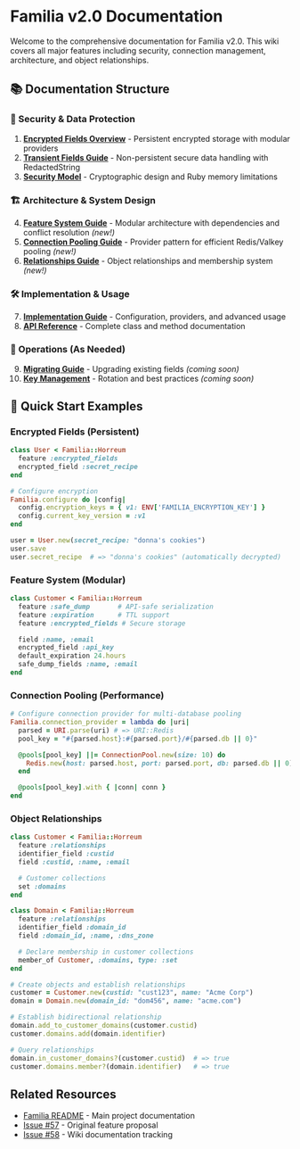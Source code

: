 # Familia v2.0 Documentation

Welcome to the comprehensive documentation for Familia v2.0. This wiki covers all major features including security, connection management, architecture, and object relationships.

## 📚 Documentation Structure

### 🔐 Security & Data Protection

1. **[Encrypted Fields Overview](Encrypted-Fields-Overview.md)** - Persistent encrypted storage with modular providers
2. **[Transient Fields Guide](Transient-Fields-Guide.md)** - Non-persistent secure data handling with RedactedString
3. **[Security Model](Security-Model.md)** - Cryptographic design and Ruby memory limitations

### 🏗️ Architecture & System Design

4. **[Feature System Guide](Feature-System-Guide.md)** - Modular architecture with dependencies and conflict resolution _(new!)_
5. **[Connection Pooling Guide](Connection-Pooling-Guide.md)** - Provider pattern for efficient Redis/Valkey pooling _(new!)_
6. **[Relationships Guide](Relationships-Guide.md)** - Object relationships and membership system _(new!)_

### 🛠️ Implementation & Usage

7. **[Implementation Guide](Implementation-Guide.md)** - Configuration, providers, and advanced usage
8. **[API Reference](API-Reference.md)** - Complete class and method documentation

### 🚀 Operations (As Needed)

9. **[Migrating Guide](Migrating-Guide.md)** - Upgrading existing fields _(coming soon)_
10. **[Key Management](Key-Management.md)** - Rotation and best practices _(coming soon)_

## 🚀 Quick Start Examples

### Encrypted Fields (Persistent)
```ruby
class User < Familia::Horreum
  feature :encrypted_fields
  encrypted_field :secret_recipe
end

# Configure encryption
Familia.configure do |config|
  config.encryption_keys = { v1: ENV['FAMILIA_ENCRYPTION_KEY'] }
  config.current_key_version = :v1
end

user = User.new(secret_recipe: "donna's cookies")
user.save
user.secret_recipe  # => "donna's cookies" (automatically decrypted)
```

### Feature System (Modular)
```ruby
class Customer < Familia::Horreum
  feature :safe_dump       # API-safe serialization
  feature :expiration      # TTL support
  feature :encrypted_fields # Secure storage

  field :name, :email
  encrypted_field :api_key
  default_expiration 24.hours
  safe_dump_fields :name, :email
end
```

### Connection Pooling (Performance)
```ruby
# Configure connection provider for multi-database pooling
Familia.connection_provider = lambda do |uri|
  parsed = URI.parse(uri) # => URI::Redis
  pool_key = "#{parsed.host}:#{parsed.port}/#{parsed.db || 0}"

  @pools[pool_key] ||= ConnectionPool.new(size: 10) do
    Redis.new(host: parsed.host, port: parsed.port, db: parsed.db || 0)
  end

  @pools[pool_key].with { |conn| conn }
end
```

### Object Relationships
```ruby
class Customer < Familia::Horreum
  feature :relationships
  identifier_field :custid
  field :custid, :name, :email

  # Customer collections
  set :domains
end

class Domain < Familia::Horreum
  feature :relationships
  identifier_field :domain_id
  field :domain_id, :name, :dns_zone

  # Declare membership in customer collections
  member_of Customer, :domains, type: :set
end

# Create objects and establish relationships
customer = Customer.new(custid: "cust123", name: "Acme Corp")
domain = Domain.new(domain_id: "dom456", name: "acme.com")

# Establish bidirectional relationship
domain.add_to_customer_domains(customer.custid)
customer.domains.add(domain.identifier)

# Query relationships
domain.in_customer_domains?(customer.custid)  # => true
customer.domains.member?(domain.identifier)   # => true
```


## Related Resources

- [Familia README](https://github.com/delano/familia) - Main project documentation
- [Issue #57](https://github.com/delano/familia/issues/57) - Original feature proposal
- [Issue #58](https://github.com/delano/familia/issues/58) - Wiki documentation tracking
